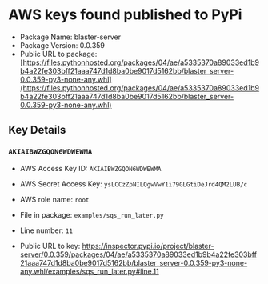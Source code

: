 # AWS keys found published to PyPi

* Package Name: blaster-server
* Package Version: 0.0.359
* Public URL to package: [https://files.pythonhosted.org/packages/04/ae/a5335370a89033ed1b9b4a22fe303bff21aaa747d1d8ba0be9017d5162bb/blaster_server-0.0.359-py3-none-any.whl](https://files.pythonhosted.org/packages/04/ae/a5335370a89033ed1b9b4a22fe303bff21aaa747d1d8ba0be9017d5162bb/blaster_server-0.0.359-py3-none-any.whl)

## Key Details

### `AKIAIBWZGQON6WDWEWMA`

* AWS Access Key ID: `AKIAIBWZGQON6WDWEWMA`
* AWS Secret Access Key: `ysLCCzZpNILQgwVwY1i79GLGtiDeJrd4QM2LUB/c` 
* AWS role name: `root`
* File in package: `examples/sqs_run_later.py`
* Line number: `11`

* Public URL to key: https://inspector.pypi.io/project/blaster-server/0.0.359/packages/04/ae/a5335370a89033ed1b9b4a22fe303bff21aaa747d1d8ba0be9017d5162bb/blaster_server-0.0.359-py3-none-any.whl/examples/sqs_run_later.py#line.11


